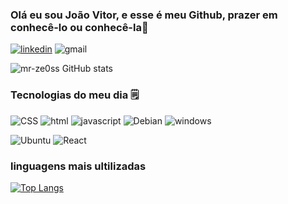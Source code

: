 ### Olá eu sou João Vitor, e esse é meu Github, prazer em conhecê-lo ou conhecê-la🎩



[![linkedin](https://img.shields.io/badge/LinkedIn-0077B5?style=for-the-badge&logo=linkedin&logoColor=white)](http://www.linkedin.com/in/joão-vitor-pedroza-)
![gmail](https://img.shields.io/badge/Gmail-D14836?style=for-the-badge&logo=gmail&logoColor=white(zippghh@gmail))



![mr-ze0ss GitHub stats](https://github-readme-stats.vercel.app/api?username=mr-ze0ss&show_icons=true&theme=dracula)

### Tecnologias do meu dia 🗒️
![CSS](https://img.shields.io/badge/HTML-239120?style=for-the-badge&logo=html5&logoColor=white)
![html](https://img.shields.io/badge/HTML5-E34F26?style=for-the-badge&logo=html5&logoColor=white)
![javascript](https://img.shields.io/badge/JavaScript-F7DF1E?style=for-the-badge&logo=javascript&logoColor=black)
![Debian](https://img.shields.io/badge/Debian-A81D33?style=for-the-badge&logo=debian&logoColor=white)
![windows](https://img.shields.io/badge/Windows-0078D6?style=for-the-badge&logo=windows&logoColor=white)

![Ubuntu](https://img.shields.io/badge/Ubuntu-E95420?style=for-the-badge&logo=ubuntu&logoColor=white)
![React](https://img.shields.io/badge/React-20232A?style=for-the-badge&logo=react&logoColor=61DAFB)



### linguagens mais ultilizadas
[![Top Langs](https://github-readme-stats.vercel.app/api/top-langs/?username=mr-ze0ss)](https://github.com/anuraghazra/github-readme-stats)
